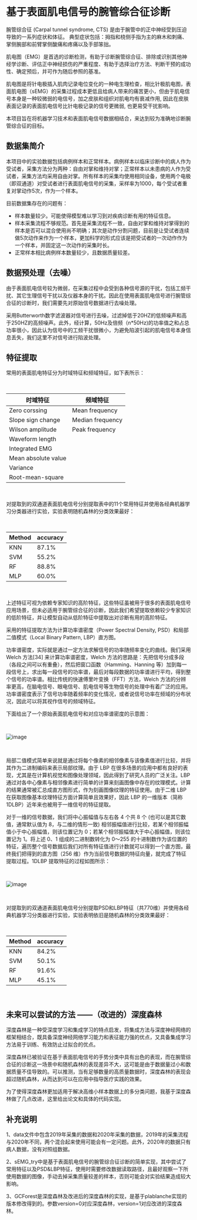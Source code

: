 基于表面肌电信号的腕管综合征诊断
===

腕管综合征 (Carpal tunnel syndrome, CTS) 是由于腕管中的正中神经受到压迫导致的一系列症状和体征。 典型症状包括：拇指和桡侧手指为主的麻木和刺痛、掌侧腕部和前臂掌侧酸痛和疼痛以及手部笨拙。

肌电图（EMG）是首选的诊断检测，有助于诊断腕管综合征、排除或识别其他神经学诊断、评估正中神经损伤的严重程度、有助于选择治疗方法、判断干预的成功性、确定预后，并可作为随后参照的基准。

肌电图是将针电极插入肌肉记录电位变化的一种电生理检查，相比针极肌电图，表面肌电图（sEMG）的采集过程成本更低且给病人带来的痛苦更小，但由于肌电信号本身是一种较微弱的电信号，加之皮肤和组织对肌电均有衰减作用, 因此在皮肤表面记录的表面肌电信号比针电极记录的信号更微弱, 也更易受干扰影响。

本项目旨在将机器学习技术和表面肌电信号数据相结合，来达到较为准确地诊断腕管综合征的目标。

## 数据集简介

本项目中的实验数据包括病例样本和正常样本。病例样本以临床诊断中的病人作为受试者，采集方法分为两种：自由对掌和维持对掌；正常样本以未患病的人作为受试者，采集方法均采用自由对掌。所有样本的采集均使用相同设备，使用两个电极（即双通道）对受试者进行表面肌电信号的采集，采样率为1000，每个受试者重复对掌动作5次，作为一个样本。

目前数据集存在的问题有：

* 样本数量较少。可能使得模型难以学习到对疾病诊断有用的特征信息。
* 样本采集流程不够规范。首先是采集流程不一致，自由对掌和维持对掌得到的样本是否可以混合使用尚不明确；其次是动作分割问题，目前是让受试者连续做5次动作来作为一个样本，更加科学的形式应该是把受试者的一次动作作为一个样本，并固定这一次动作的采集时长。
* 正常样本相比病例样本数量较少，且数据质量较差。

## 数据预处理（去噪）

由于表面肌电信号较为微弱，在采集过程中会受到各种信号源的干扰，包括工频干扰、其它生理信号干扰以及仪器本身的干扰。因此在使用表面肌电信号进行腕管综合征的诊断时，我们需要先对原始信号数据进行去噪处理。

采用Butterworth数字滤波器对信号进行去噪，过滤掉低于20HZ的低频噪声和高于250HZ的高频噪声。此外，经计算，50Hz及倍频（n*50Hz)的功率值之和占总功率很小，因此认为信号中的工频干扰很微小，为避免陷波引起的肌电信号本身信息丢失，我们这里不对信号进行陷波处理。

## 特征提取

常用的表面肌电特征分为时域特征和频域特征，如下表所示：

<br>

| 时域特征  | 频域特征 |
| ------------- | ------------- |
| Zero corssing  | Mean frequency  |
| Slope sign change  | Median frequency  |
| Wilson amplitude  | Peak frequency  |
| Waveform length  |  |
| Integrated EMG  |   |
| Mean absolute value  |  |
| Variance  |  |
| Root-mean-square  |  |

<br>

对提取到的双通道表面肌电信号分别提取表中的11个常用特征并使用各经典机器学习分类器进行实验，实验表明随机森林的分类效果最好：

<br>

| Method  | accuracy |
| ------------- | ------------- |
| KNN  | 87.1% |
| SVM  | 55.2%  |
| RF  | 88.8%  |
| MLP  | 60.0% |

<br> 

上述特征可视为依赖专家知识的高阶特征，这些特征虽被用于很多的表面肌电信号应用场景，但未必适用于腕管综合征的诊断，因此我们希望提取依赖较少专家知识的低阶特征，并让模型自动从低阶特征中提取出对诊断有用的高阶特征。

采用的特征提取方法为计算功率谱密度（Power Spectral Density, PSD）和局部二值模式（Local Binary Pattern, LBP）直方图。

功率谱密度，实际就是通过一定方法求解信号的功率随频率变化的曲线。我们采用 Welch 方法[34] 来计算功率谱密度，Welch 方法的思路是：先把信号分成多段（各段之间可以有重叠），然后把窗口函数（Hamming、Hanning 等）加到每一段信号上，求出每一段信号的功率谱，最后对每段数据的功率谱进行平均，得到整个信号的功率谱。相比传统的快速傅里叶变换（FFT）方法，Welch 方法的分辨率更高，在脑电信号、眼电信号、肌电信号等生物信号的处理中有着广泛的应用。功率谱密度表示了信号功率随着频率的变化情况，或者说信号功率在频域的分布状况，因此可以将其视作信号的频域特征。

下面给出了一个原始表面肌电信号和对应功率谱密度的示意图：

<br>

![image](https://github.com/Sidneyfad/CTS_prediction_based_on_sEMG/blob/main/images/psd.png)

<br>

局部二值模式简单来说就是通过将每个像素的相邻像素与该像素值进行比较，并将其作为二进制编码来表示局部纹理。由于 LBP 在很多场景的应用中都有良好的表现，尤其是在计算机视觉和图像处理领域，因此得到了研究人员的广泛关注。LBP 通过对各中心像素与相邻像素进行简单的计算来刻画图像中存在的纹理模式。计算的结果通常被汇总成直方图形式，作为刻画图像纹理的特征使用。由于二维 LBP 在获取图像基本纹理特征方面计算简单且效果好，因此 LBP 的一维版本（简称 1DLBP）近年来也被用于一维信号的特征提取。

对于一维的信号数据，我们将中心振幅值与左右各 4 个共 8 个 (也可以是其它数值，通常默认值为 8，与二维的情形一致) 相邻振幅值进行比较，若某个相邻振幅值小于中心振幅值，则该位置记为 0；若某个相邻振幅值大于中心振幅值，则该位置记为 1。将上述 0、1 组成的二进制数转化为 0～255 的十进制数作为该位置的特征，遍历整个信号数据后我们对所有特征值进行计数就可以得到一个直方图，最终我们把得到的直方图（256 维）作为当前信号数据的特征向量，就完成了特征提取过程。1DLBP 提取特征的过程如图所示：

<br>

![image](https://github.com/Sidneyfad/CTS_prediction_based_on_sEMG/blob/main/images/sEMG_LBP.png)

<br>

对提取到的双通道表面肌电信号分别提取PSD和LBP特征（共770维）并使用各经典机器学习分类器进行实验，实验表明依旧是随机森林的分类效果最好：

<br>

| Method  | accuracy |
| ------------- | ------------- |
| KNN  | 84.2% |
| SVM  | 50.1%  |
| RF  | 91.6%  |
| MLP  | 45.1% |

<br> 

## 未来可以尝试的方法 ——（改进的）深度森林

深度森林是一种受深度学习和集成学习的特点启发，将集成方法与深度神经网络的框架相结合，既具备深度神经网络学习能力和表征能力强的优点，又具备集成学习方法易于训练、有效防止过拟合的优点。

深度森林已被验证在基于表面肌电信号的手势分类中具有出色的表现，而在腕管综合征的诊断这一场景中和随机森林的表现差异不大，这可能是由于数据量过小和数据质量不佳导致的。可以推测，当有足够数量的高质量数据时，深度森林的表现会超过随机森林，从而达到可以在应用中指导医疗实践的效果。

为了使得深度森林更加适用于解决高维小样本数据上的多分类问题，我基于深度森林做了几点改进，这里给出论文和具体的代码实现。

## 补充说明

1、data文件中包含2019年采集的数据和2020年采集的数据，2019年的采集流程与2020年不同，两个混合起来使用可能会有一定问题。此外，2020年的数据只有病人数据，没有对照组数据。

2、sEMG_try中是基于表面肌电信号的腕管综合征诊断的简单实现，其中尝试了常用特征以及PSD&LBP特征，使用时需要修改数据读取路径，且最好观察一下所使用数据的图像，手动去掉采集质量较差的样本，否则可能会对实验结果造成较大影响。

3、GCForest是深度森林及改进后的深度森林的实现，是基于plablanche实现的版本修改得到的。参数version=0对应深度森林，version=1对应改进的深度森林。
